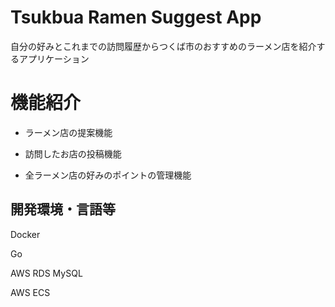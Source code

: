 # Tsukbua Ramen Suggest App

自分の好みとこれまでの訪問履歴からつくば市のおすすめのラーメン店を紹介するアプリケーション


# 機能紹介

* ラーメン店の提案機能

* 訪問したお店の投稿機能

* 全ラーメン店の好みのポイントの管理機能


## 開発環境・言語等

Docker

Go

AWS RDS MySQL

AWS ECS